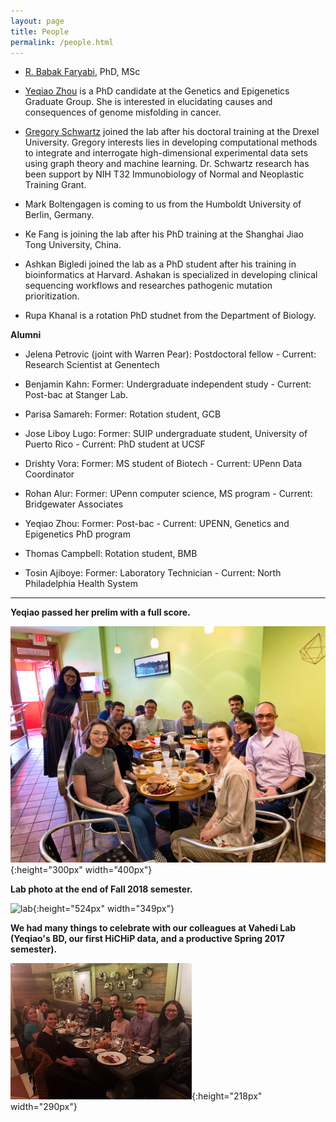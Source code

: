 ```yaml
---
layout: page
title: People
permalink: /people.html
---
```


* [R. Babak Faryabi](PBabak.html), PhD, MSc

* [Yeqiao Zhou](https://twitter.com/YeqiaoZhou) is a PhD candidate at the Genetics and Epigenetics Graduate Group. She is interested in elucidating causes and consequences of genome misfolding in cancer. 

* [Gregory Schwartz](https://github.com/GregorySchwartz) joined the lab after his doctoral training at the Drexel University. Gregory interests lies in developing computational methods to integrate and interrogate high-dimensional experimental data sets using graph theory and machine learning. Dr. Schwartz research has been support by NIH T32 Immunobiology of Normal and Neoplastic Training Grant. 

* Mark Boltengagen is coming to us from the Humboldt University of Berlin, Germany.

* Ke Fang is joining the lab after his PhD training at the Shanghai Jiao Tong University, China.

* Ashkan Bigledi joined the lab as a PhD student after his training in bioinformatics at Harvard. Ashakan is specialized in developing clinical sequencing workflows and researches pathogenic mutation prioritization.

* Rupa Khanal is a rotation PhD studnet from the Department of Biology.

**Alumni**

* Jelena Petrovic (joint with Warren Pear): Postdoctoral fellow - Current: Research Scientist at Genentech 

* Benjamin Kahn: Former: Undergraduate independent study - Current: Post-bac at Stanger Lab.

* Parisa Samareh: Former: Rotation student, GCB

* Jose Liboy Lugo: Former: SUIP undergraduate student, University of Puerto Rico - Current: PhD student at UCSF

* Drishty Vora: Former: MS student of Biotech - Current: UPenn Data Coordinator

* Rohan Alur: Former: UPenn computer science, MS program - Current: Bridgewater Associates

* Yeqiao Zhou: Former: Post-bac - Current: UPENN, Genetics and Epigenetics PhD program

* Thomas Campbell: Rotation student, BMB

* Tosin Ajiboye: Former: Laboratory Technician - Current: North Philadelphia Health System


----


**Yeqiao passed her prelim with a full score.**

![lab](assets/yeqiao_pre.JPG){:height="300px" width="400px"} 

**Lab photo at the end of Fall 2018 semester.**

![lab](assets/DSC03507.JPG){:height="524px" width="349px"} 

**We had many things to celebrate with our colleagues at Vahedi Lab (Yeqiao's BD, our first HiCHiP data, and a productive Spring 2017 semester).**

![lab](assets/dinner.jpg){:height="218px" width="290px"} 
